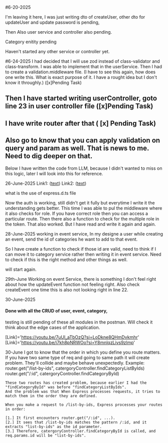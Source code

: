 #6-20-2025

I'm leaving it here, I was just writing dto of createUser, other dto for updateUser and update password is pending, 

Then Also user service and controller also pending.

Category enitity pending

Haven't started any other service or controller yet.

#6-24-2025
I had decided that I will use zod instead of class-validator and class-transform.
I was able to implement that in the userService.
Then I had to create a validation.middleware file. (I have to see this again, how does one write this. What is exact purpose of it. I have a rought idea but I don't know it throughly.) ([x]Pending Task)

## Then I have started writing userController, goto line 23 in user controller file  ([x]Pending Task)
## I have write router after that ( [x] Pending Task)
## Also go to know that you can apply validation on query and param as well. That is news to me. Need to dig deeper on that.

Below I have written the code from LLM, because I didn't wanted to miss on this logic, later I will look into this for reference.

26-June-2025
Link1: ([text](https://g.co/gemini/share/d4aad9afc242))
Link2: ([text](https://g.co/gemini/share/7e7447351801))

what is the use of express.d.ts file

Now the auth is working, still didn't get it fully but everytime I write it the understanding gets better. This time I was able to pul the middleware where it also checks for role. If you have correct role then you can access a particular route. 
Then there also a function to check for the multiple role in the token. 
That also worked. 
But I have read and write it again and again.


28-June-2025
working in event service, In my designe a user while creating an event, send the id of categories he want to add to that event.
 
 So I have create a function to check if those id are valid, need to think if I can move it to category service rather then writing it in event service. Need to check if this is the right method and other things as well.

 will start again.


29th-June
Working on event Service, there is something I don't feel right about how the updateEvent function not feeling right.
Also check createEvent one time this is also not looking right in line 22.

30-June-2025
#### Done with all the CRUD of user, event, category, 
testing is still pending of these all modules in the postman.
Will check it think about the edge cases of the application.


[Link]='https://youtu.be/7uUl_aTbOzQ?si=LoDkne8QHmDvkmhr'
[Link]='https://youtu.be/i7kh8pNRWOo?si=Y8mnlqzLivs9zlmp'


30-June
I got to know that the order in which you define you route matters.
If you have two same type of req and going to same path it will create problem. They'll collide and maybe behave unexpectedly.
Example:
    router.get("/list-by-ids", catergoryController.findCategoryListByIds)
    router.get("/:id", catergoryController.findCategoryById)

    These two routes has created problem, because earlier I had the "findCategoryById" was before "findCategoryListByIds".
    And the problem was that When Express processes requests, it tries to match them in the order they are defined.

    When you make a request to /list-by-ids, Express processes your routes in order:

    [1.] It first encounters router.get("/:id", ...).
    [2.] It sees that /list-by-ids matches the pattern /:id, and it extracts "list-by-ids" as the id parameter.
    [3.] Therefore, catergoryController.findCategoryById is called, and req.params.id will be "list-by-ids".